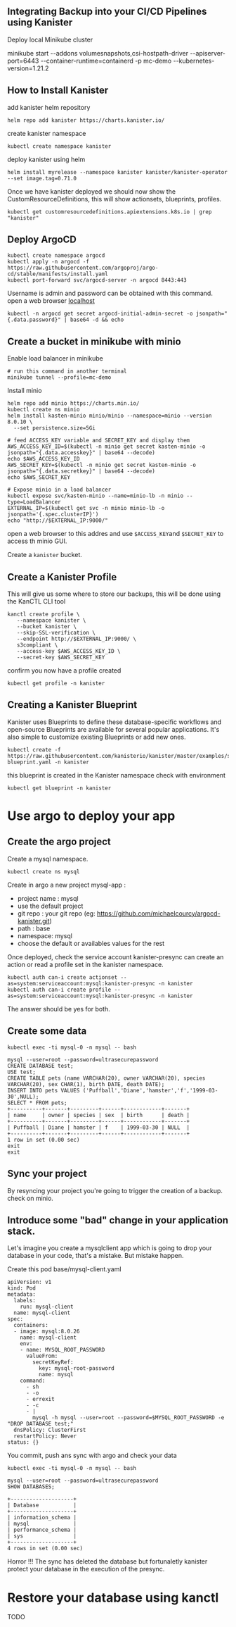 ## Integrating Backup into your CI/CD Pipelines using Kanister  

Deploy local Minikube cluster 

minikube start --addons volumesnapshots,csi-hostpath-driver --apiserver-port=6443 --container-runtime=containerd -p mc-demo --kubernetes-version=1.21.2


## How to Install Kanister 

add kanister helm repository 
```
helm repo add kanister https://charts.kanister.io/
```
create kanister namespace
```
kubectl create namespace kanister 
```
deploy kanister using helm 
```
helm install myrelease --namespace kanister kanister/kanister-operator --set image.tag=0.71.0
```

Once we have kanister deployed we should now show the CustomResourceDefinitions, this will show actionsets, blueprints, profiles.

```
kubectl get customresourcedefinitions.apiextensions.k8s.io | grep "kanister"
```

## Deploy ArgoCD 

```
kubectl create namespace argocd
kubectl apply -n argocd -f https://raw.githubusercontent.com/argoproj/argo-cd/stable/manifests/install.yaml
kubectl port-forward svc/argocd-server -n argocd 8443:443
```

Username is admin and password can be obtained with this command. open a web browser [localhost](https://localhost:8443)

``` 
kubectl -n argocd get secret argocd-initial-admin-secret -o jsonpath="{.data.password}" | base64 -d && echo
```

## Create a bucket in minikube with minio

Enable load balancer in minikube 
```
# run this command in another terminal
minikube tunnel --profile=mc-demo
```

Install minio
```
helm repo add minio https://charts.min.io/
kubectl create ns minio
helm install kasten-minio minio/minio --namespace=minio --version 8.0.10 \
  --set persistence.size=5Gi

# feed ACCESS_KEY variable and SECRET_KEY and display them
AWS_ACCESS_KEY_ID=$(kubectl -n minio get secret kasten-minio -o jsonpath="{.data.accesskey}" | base64 --decode)
echo $AWS_ACCESS_KEY_ID
AWS_SECRET_KEY=$(kubectl -n minio get secret kasten-minio -o jsonpath="{.data.secretkey}" | base64 --decode)
echo $AWS_SECRET_KEY

# Expose minio in a load balancer 
kubectl expose svc/kasten-minio --name=minio-lb -n minio --type=LoadBalancer
EXTERNAL_IP=$(kubectl get svc -n minio minio-lb -o jsonpath='{.spec.clusterIP}')
echo "http://$EXTERNAL_IP:9000/"
```

open a web browser to this addres and use `$ACCESS_KEY`and `$SECRET_KEY` to access th minio GUI.

Create a `kanister` bucket.


## Create a Kanister Profile 
This will give us some where to store our backups, this will be done using the KanCTL CLI tool 

```
kanctl create profile \
   --namespace kanister \
   --bucket kanister \
   --skip-SSL-verification \
   --endpoint http://$EXTERNAL_IP:9000/ \
   s3compliant \
   --access-key $AWS_ACCESS_KEY_ID \
   --secret-key $AWS_SECRET_KEY
```

confirm you now have a profile created 
```
kubectl get profile -n kanister
```

## Creating a Kanister Blueprint 

Kanister uses Blueprints to define these database-specific workflows and open-source Blueprints are available for several popular applications. It's also simple to customize existing Blueprints or add new ones.


```
kubectl create -f https://raw.githubusercontent.com/kanisterio/kanister/master/examples/stable/mysql/mysql-blueprint.yaml -n kanister
```

this blueprint is created in the Kanister namespace check with environment

```
kubectl get blueprint -n kanister 
```

# Use argo to deploy your app

## Create the argo project

Create a mysql namespace.
``` 
kubectl create ns mysql
```

Create in argo a new project mysql-app :
- project name : mysql
- use the default project 
- git repo : your git repo (eg: https://github.com/michaelcourcy/argocd-kanister.git)
- path : base
- namespace: mysql
- choose the default or availables values for the rest

Once deployed, check the service account kanister-presync can create an action or read a profile set in the kanister namespace.

```
kubectl auth can-i create actionset --as=system:serviceaccount:mysql:kanister-presync -n kanister
kubectl auth can-i create profile --as=system:serviceaccount:mysql:kanister-presync -n kanister
```

The answer should be yes for both.

## Create some data 

```
kubectl exec -ti mysql-0 -n mysql -- bash

mysql --user=root --password=ultrasecurepassword
CREATE DATABASE test;
USE test;
CREATE TABLE pets (name VARCHAR(20), owner VARCHAR(20), species VARCHAR(20), sex CHAR(1), birth DATE, death DATE);
INSERT INTO pets VALUES ('Puffball','Diane','hamster','f','1999-03-30',NULL);
SELECT * FROM pets;
+----------+-------+---------+------+------------+-------+
| name     | owner | species | sex  | birth      | death |
+----------+-------+---------+------+------------+-------+
| Puffball | Diane | hamster | f    | 1999-03-30 | NULL  |
+----------+-------+---------+------+------------+-------+
1 row in set (0.00 sec)
exit
exit
```

## Sync your project 

By resyncing your project you're going to trigger the creation of a backup. check on minio.

## Introduce some "bad" change in your application stack.

Let's imagine you create a mysqlclient app which is going to drop your database in your code, that's a mistake. But mistake happen. 

Create this pod base/mysql-client.yaml 

```
apiVersion: v1
kind: Pod
metadata:
  labels:
    run: mysql-client
  name: mysql-client
spec:
  containers:
  - image: mysql:8.0.26
    name: mysql-client
    env:
    - name: MYSQL_ROOT_PASSWORD
      valueFrom:
        secretKeyRef:
          key: mysql-root-password
          name: mysql
    command: 
      - sh
      - -o
      - errexit
      - -c
      - |         
        mysql -h mysql --user=root --password=$MYSQL_ROOT_PASSWORD -e "DROP DATABASE test;"
  dnsPolicy: ClusterFirst
  restartPolicy: Never
status: {}
```

You commit, push ans sync with argo and check your data 

```
kubectl exec -ti mysql-0 -n mysql -- bash

mysql --user=root --password=ultrasecurepassword
SHOW DATABASES;

+--------------------+
| Database           |
+--------------------+
| information_schema |
| mysql              |
| performance_schema |
| sys                |
+--------------------+
4 rows in set (0.00 sec)
```

Horror !!! The sync has deleted the database but fortunaletly kanister protect your database in the execution of the presync.

# Restore your database using kanctl

TODO 
